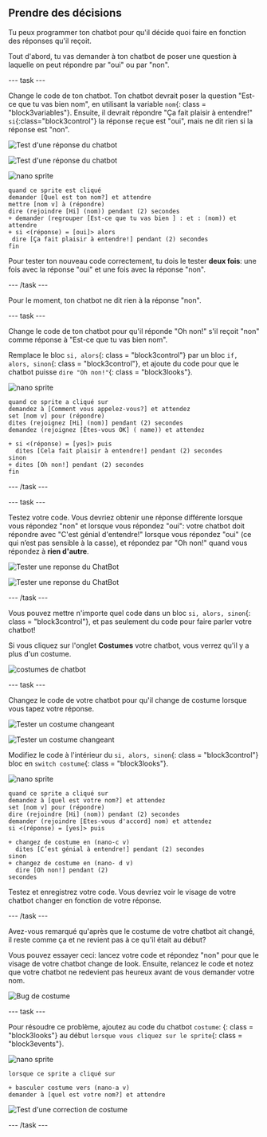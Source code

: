 ## Prendre des décisions

Tu peux programmer ton chatbot pour qu'il décide quoi faire en fonction des réponses qu'il reçoit.

Tout d'abord, tu vas demander à ton chatbot de poser une question à laquelle on peut répondre par "oui" ou par "non".

\--- task \---

Change le code de ton chatbot. Ton chatbot devrait poser la question "Est-ce que tu vas bien nom", en utilisant la variable `nom`{: class = "block3variables"}. Ensuite, il devrait répondre "Ça fait plaisir à entendre!" `si`{:class="block3control"} la réponse reçue est "oui", mais ne dit rien si la réponse est "non".

![Test d'une réponse du chatbot](images/chatbot-if-test1-annotated.png)

![Test d'une réponse du chatbot](images/chatbot-if-test2.png)

![nano sprite](images/nano-sprite.png)

```blocks3
quand ce sprite est cliqué
demander [Quel est ton nom?] et attendre
mettre [nom v] à (répondre)
dire (rejoindre [Hi] (nom)) pendant (2) secondes
+ demander (regrouper [Est-ce que tu vas bien ] : et : (nom)) et attendre
+ si <(réponse) = [oui]> alors
 dire [Ça fait plaisir à entendre!] pendant (2) secondes
fin
```

Pour tester ton nouveau code correctement, tu dois le tester **deux fois**: une fois avec la réponse "oui" et une fois avec la réponse "non".

\--- /task \---

Pour le moment, ton chatbot ne dit rien à la réponse "non".

\--- task \---

Change le code de ton chatbot pour qu'il réponde "Oh non!" s'il reçoit "non" comme réponse à "Est-ce que tu vas bien nom".

Remplace le bloc `si, alors`{: class = "block3control"} par un bloc `if, alors, sinon`{: class = "block3control"}, et ajoute du code pour que le chatbot puisse `dire "Oh non!"`{: class = "block3looks"}.

![nano sprite](images/nano-sprite.png)

```blocks3
quand ce sprite a cliqué sur
demandez à [Comment vous appelez-vous?] et attendez
set [nom v] pour (répondre)
dites (rejoignez [Hi] (nom)] pendant (2) secondes
demandez (rejoignez [Êtes-vous OK] ( name)) et attendez

+ si <(réponse) = [yes]> puis 
  dites [Cela fait plaisir à entendre!] pendant (2) secondes
sinon 
+ dites [Oh non!] pendant (2) secondes
fin
```

\--- /task \---

\--- task \---

Testez votre code. Vous devriez obtenir une réponse différente lorsque vous répondez "non" et lorsque vous répondez "oui": votre chatbot doit répondre avec "C'est génial d'entendre!" lorsque vous répondez "oui" (ce qui n’est pas sensible à la casse), et répondez par "Oh non!" quand vous répondez à **rien d'autre**.

![Tester une reponse du ChatBot](images/chatbot-if-test2.png)

![Tester une reponse du ChatBot](images/chatbot-if-else-test.png)

\--- /task \---

Vous pouvez mettre n'importe quel code dans un bloc `si, alors, sinon`{: class = "block3control"}, et pas seulement du code pour faire parler votre chatbot!

Si vous cliquez sur l'onglet **Costumes** votre chatbot, vous verrez qu'il y a plus d'un costume.

![costumes de chatbot](images/chatbot-costume-view-annotated.png)

\--- task \---

Changez le code de votre chatbot pour qu'il change de costume lorsque vous tapez votre réponse.

![Tester un costume changeant](images/chatbot-costume-test1.png)

![Tester un costume changeant](images/chatbot-costume-test2.png)

Modifiez le code à l'intérieur du `si, alors, sinon`{: class = "block3control"} bloc en `switch costume`{: class = "block3looks"}.

![nano sprite](images/nano-sprite.png)

```blocks3
quand ce sprite a cliqué sur
demandez à [quel est votre nom?] et attendez
set [nom v] pour (répondre)
dire (rejoindre [Hi] (nom)) pendant (2) secondes
demander (rejoindre [Etes-vous d'accord] nom) et attendez
si <(réponse) = [yes]> puis 

+ changez de costume en (nano-c v)
  dites [C’est génial à entendre!] pendant (2) secondes
sinon 
+ changez de costume en (nano- d v)
  dire [Oh non!] pendant (2)
secondes
```

Testez et enregistrez votre code. Vous devriez voir le visage de votre chatbot changer en fonction de votre réponse.

\--- /task \---

Avez-vous remarqué qu'après que le costume de votre chatbot ait changé, il reste comme ça et ne revient pas à ce qu'il était au début?

Vous pouvez essayer ceci: lancez votre code et répondez "non" pour que le visage de votre chatbot change de look. Ensuite, relancez le code et notez que votre chatbot ne redevient pas heureux avant de vous demander votre nom.

![Bug de costume
](images/chatbot-costume-bug-test.png)

\--- task \---

Pour résoudre ce problème, ajoutez au code du chatbot `costume`: {: class = "block3looks"} au début `lorsque vous cliquez sur le sprite`{: class = "block3events"}.

![nano sprite](images/nano-sprite.png)

```blocks3
lorsque ce sprite a cliqué sur

+ basculer costume vers (nano-a v)
demander à [quel est votre nom?] et attendre
```

![Test d'une correction de costume](images/chatbot-costume-fix-test.png)

\--- /task \---